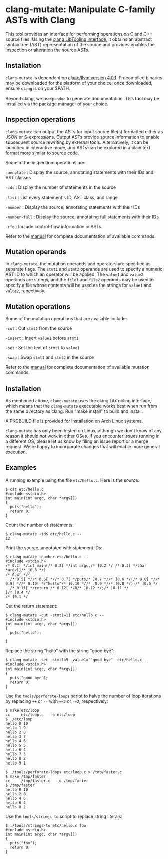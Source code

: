# clang-mutate: Manipulate C-family ASTs with Clang

This tool provides an interface for performing operations on C and C++
source files.  Using the
[clang LibTooling interface](http://clang.llvm.org/docs/LibTooling.html),
it obtains an abstract syntax tree (AST) representation of the source
and provides enables the inspection or alteration the source ASTs.

## Installation

`clang-mutate` is dependent on
[clang/llvm version 4.0.1](http://releases.llvm.org/download.html).
Precompiled binaries may be downloaded for the platform of your choice;
once downloaded, ensure `clang` is on your $PATH.

Beyond clang, we use `pandoc` to generate documentation.  This
tool may be installed via the package manager of your choice.

## Inspection operations

`clang-mutate` can output the ASTs for input source file(s) formatted
either as JSON or S-expressions.  Output ASTs provide source
information to enable subsequent source rewriting by external tools.
Alternatively, it can be launched in interactive mode, and ASTs can be
explored in a plain text format more similar to source code.

Some of the inspection operations are:

`-annotate`
:   Display the source, annotating statements with their IDs
    and AST classes

`-ids`
:   Display the number of statements in the source

`-list`
:   List every statement's ID, AST class, and range

`-number`
:   Display the source, annotating statements with their IDs

`-number-full`
:   Display the source, annotating full statements with their IDs

`-cfg`
:   Include control-flow information in ASTs

Refer to the [manual](man/clang-mutate.template.md) for complete
documentation of available commands.


## Mutation operands

In `clang-mutate`, the mutation operands and operators are specified
as separate flags.  The `stmt1` and `stmt2` operands are used to
specify a numeric AST ID to which an operator will be applied. The
`value1` and `value2` operands are strings, and the `file1` and
`file2` operands may be used to specify a file whose contents will be
used as the strings for `value1` and `value2`, repectively.


## Mutation operations

Some of the mutation operations that are available include:

`-cut`
:   Cut `stmt1` from the source

`-insert`
:   Insert `value1` before `stmt1`

`-set`
:   Set the text of `stmt1` to `value1`

`-swap`
:   Swap `stmt1` and `stmt2` in the source

Refer to the [manual](man/clang-mutate.template.md) for complete
documentation of available mutation commands.


## Installation

As mentioned above, `clang-mutate` uses the clang LibTooling
interface, which means that the `clang-mutate` executable works best
when run from the same directory as clang. Run "make install" to build
and install.

A PKGBUILD file is provided for installation on Arch Linux systems.

`clang-mutate` has only been tested on Linux, although we don't know
of any reason it should not work in other OSes.  If you encounter
issues running in a different OS, please let us know by filing an
issue report or a merge request.  We're happy to incorporate changes
that will enable more general execution.


## Examples

A running example using the file `etc/hello.c`. Here is the source:

    $ cat etc/hello.c
    #include <stdio.h>
    int main(int argc, char *argv[])
    {
      puts("hello");
      return 0;
    }

Count the number of statements:

    $ clang-mutate -ids etc/hello.c --
    12

Print the source, annotated with statement IDs:

    $ clang-mutate -number etc/hello.c --
    #include <stdio.h>
    /* 0.1[ */int main(/* 0.2[ */int argc,/* ]0.2 */ /* 0.3[ */char *argv[]/* ]0.3 */)
    /* 0.4[ */{
      /* 0.5[ *//* 0.6[ *//* 0.7[ */puts/* ]0.7 *//* ]0.6 */(/* 0.8[ *//* 0.9[ *//* 0.10[ */"hello"/* ]0.10 *//* ]0.9 *//* ]0.8 */);/* ]0.5 */
      /* 0.11[ */return /* 0.12[ */0/* ]0.12 */;/* ]0.11 */
    }/* ]0.4 */
    /* ]0.1 */

Cut the return statement:

    $ clang-mutate -cut -stmt1=11 etc/hello.c --
    #include <stdio.h>
    int main(int argc, char *argv[])
    {
      puts("hello");

    }

Replace the string "hello" with the string "good bye":

    $ clang-mutate -set -stmt1=9 -value1='"good bye"' etc/hello.c --
    #include <stdio.h>
    int main(int argc, char *argv[])
    {
      puts("good bye");
      return 0;
    }

Use the `tools/perforate-loops` script to halve the number of loop iterations by
replacing `++` or `--` with `+=2` or `-=2`, respectively:

    $ make etc/loop
    cc     etc/loop.c   -o etc/loop
    $ ./etc/loop
    hello 0 10
    hello 1 9
    hello 2 8
    hello 3 7
    hello 4 6
    hello 5 5
    hello 6 4
    hello 7 3
    hello 8 2
    hello 9 1

    $ ./tools/perforate-loops etc/loop.c > /tmp/faster.c
    $ make /tmp/faster
    cc     /tmp/faster.c   -o /tmp/faster
    $ /tmp/faster
    hello 0 10
    hello 2 8
    hello 4 6
    hello 6 4
    hello 8 2

Use the `tools/strings-to` script to replace string literals:

    $ ./tools/strings-to etc/hello.c foo
    #include <stdio.h>
    int main(int argc, char *argv[])
    {
      puts("foo");
      return 0;
    }
